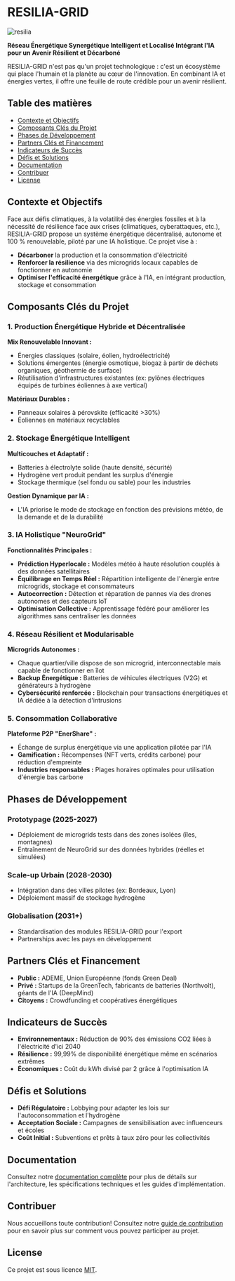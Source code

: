 # RESILIA-GRID

![resilia](https://github.com/user-attachments/assets/20fdf52c-c871-4327-b8a0-12f5895ac456)


**Réseau Énergétique Synergétique Intelligent et Localisé Intégrant l'IA pour un Avenir Résilient et Décarboné**

RESILIA-GRID n'est pas qu'un projet technologique : c'est un écosystème qui place l'humain et la planète au cœur de l'innovation. En combinant IA et énergies vertes, il offre une feuille de route crédible pour un avenir résilient.

## Table des matières
- [Contexte et Objectifs](#contexte-et-objectifs)
- [Composants Clés du Projet](#composants-clés-du-projet)
- [Phases de Développement](#phases-de-développement)
- [Partners Clés et Financement](#partners-clés-et-financement)
- [Indicateurs de Succès](#indicateurs-de-succès)
- [Défis et Solutions](#défis-et-solutions)
- [Documentation](#documentation)
- [Contribuer](#contribuer)
- [License](#license)

## Contexte et Objectifs

Face aux défis climatiques, à la volatilité des énergies fossiles et à la nécessité de résilience face aux crises (climatiques, cyberattaques, etc.), RESILIA-GRID propose un système énergétique décentralisé, autonome et 100 % renouvelable, piloté par une IA holistique. Ce projet vise à :

- **Décarboner** la production et la consommation d'électricité
- **Renforcer la résilience** via des microgrids locaux capables de fonctionner en autonomie
- **Optimiser l'efficacité énergétique** grâce à l'IA, en intégrant production, stockage et consommation

## Composants Clés du Projet

### 1. Production Énergétique Hybride et Décentralisée

**Mix Renouvelable Innovant :**
- Énergies classiques (solaire, éolien, hydroélectricité)
- Solutions émergentes (énergie osmotique, biogaz à partir de déchets organiques, géothermie de surface)
- Réutilisation d'infrastructures existantes (ex: pylônes électriques équipés de turbines éoliennes à axe vertical)

**Matériaux Durables :**
- Panneaux solaires à pérovskite (efficacité >30%)
- Éoliennes en matériaux recyclables

### 2. Stockage Énergétique Intelligent

**Multicouches et Adaptatif :**
- Batteries à électrolyte solide (haute densité, sécurité)
- Hydrogène vert produit pendant les surplus d'énergie
- Stockage thermique (sel fondu ou sable) pour les industries

**Gestion Dynamique par IA :**
- L'IA priorise le mode de stockage en fonction des prévisions météo, de la demande et de la durabilité

### 3. IA Holistique "NeuroGrid"

**Fonctionnalités Principales :**
- **Prédiction Hyperlocale :** Modèles météo à haute résolution couplés à des données satellitaires
- **Équilibrage en Temps Réel :** Répartition intelligente de l'énergie entre microgrids, stockage et consommateurs
- **Autocorrection :** Détection et réparation de pannes via des drones autonomes et des capteurs IoT
- **Optimisation Collective :** Apprentissage fédéré pour améliorer les algorithmes sans centraliser les données

### 4. Réseau Résilient et Modularisable

**Microgrids Autonomes :**
- Chaque quartier/ville dispose de son microgrid, interconnectable mais capable de fonctionner en îlot
- **Backup Énergétique :** Batteries de véhicules électriques (V2G) et générateurs à hydrogène
- **Cybersécurité renforcée :** Blockchain pour transactions énergétiques et IA dédiée à la détection d'intrusions

### 5. Consommation Collaborative

**Plateforme P2P "EnerShare" :**
- Échange de surplus énergétique via une application pilotée par l'IA
- **Gamification :** Récompenses (NFT verts, crédits carbone) pour réduction d'empreinte
- **Industries responsables :** Plages horaires optimales pour utilisation d'énergie bas carbone

## Phases de Développement

### Prototypage (2025-2027)
- Déploiement de microgrids tests dans des zones isolées (îles, montagnes)
- Entraînement de NeuroGrid sur des données hybrides (réelles et simulées)

### Scale-up Urbain (2028-2030)
- Intégration dans des villes pilotes (ex: Bordeaux, Lyon)
- Déploiement massif de stockage hydrogène

### Globalisation (2031+)
- Standardisation des modules RESILIA-GRID pour l'export
- Partnerships avec les pays en développement

## Partners Clés et Financement

- **Public :** ADEME, Union Européenne (fonds Green Deal)
- **Privé :** Startups de la GreenTech, fabricants de batteries (Northvolt), géants de l'IA (DeepMind)
- **Citoyens :** Crowdfunding et coopératives énergétiques

## Indicateurs de Succès

- **Environnementaux :** Réduction de 90% des émissions CO2 liées à l'électricité d'ici 2040
- **Résilience :** 99,99% de disponibilité énergétique même en scénarios extrêmes
- **Économiques :** Coût du kWh divisé par 2 grâce à l'optimisation IA

## Défis et Solutions

- **Défi Régulatoire :** Lobbying pour adapter les lois sur l'autoconsommation et l'hydrogène
- **Acceptation Sociale :** Campagnes de sensibilisation avec influenceurs et écoles
- **Coût Initial :** Subventions et prêts à taux zéro pour les collectivités

## Documentation

Consultez notre [documentation complète](docs/README.md) pour plus de détails sur l'architecture, les spécifications techniques et les guides d'implémentation.

## Contribuer

Nous accueillons toute contribution! Consultez notre [guide de contribution](CONTRIBUTING.md) pour en savoir plus sur comment vous pouvez participer au projet.

## License

Ce projet est sous licence [MIT](LICENSE).
